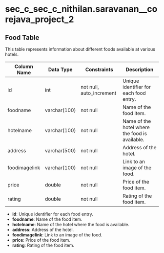 
# sec_c_sec_c_nithilan.saravanan__corejava_project_2

## Food Table

This table represents information about different foods available at various hotels.

| Column Name      | Data Type         | Constraints                | Description                            |
|------------------|-------------------|----------------------------|----------------------------------------|
| id               | int               | not null, auto_increment   | Unique identifier for each food entry. |
| foodname         | varchar(100)      | not null                   | Name of the food item.                 |
| hotelname        | varchar(100)      | not null                   | Name of the hotel where the food is available. |
| address          | varchar(500)      | not null                   | Address of the hotel.                  |
| foodimagelink    | varchar(100)      | not null                   | Link to an image of the food.          |
| price            | double            | not null                   | Price of the food item.                |
| rating           | double            | not null                   | Rating of the food item.               |

- **id**: Unique identifier for each food entry.
- **foodname**: Name of the food item.
- **hotelname**: Name of the hotel where the food is available.
- **address**: Address of the hotel.
- **foodimagelink**: Link to an image of the food.
- **price**: Price of the food item.
- **rating**: Rating of the food item.
